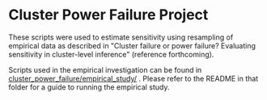 # Cluster Power Failure Project

These scripts were used to estimate sensitivity using resampling of empirical data as described in
"Cluster failure or power failure? Evaluating sensitivity in cluster-level inference" (reference forthcoming).

Scripts used in the empirical investigation can be found in <a href=https://github.com/SNeuroble/cluster_power_failure/tree/master/empirical_study>cluster_power_failure/empirical_study/</a>
.
Please refer to the README in that folder for a guide to running the empirical study.
